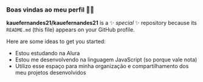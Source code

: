 ### Boas vindas ao meu perfil 💙💙


**kauefernandes21/kauefernandes21** is a ✨ _special_ ✨ repository because its `README.md` (this file) appears on your GitHub profile.

Here are some ideas to get you started:

- Estou estudando na Alura 
- Estou me desenvolvendo na linguagem JavaScript (so porque vale nota)
-  Utilizo esse espaço para minha organização e compartilhamento dos meu projetos desenvolvidos


